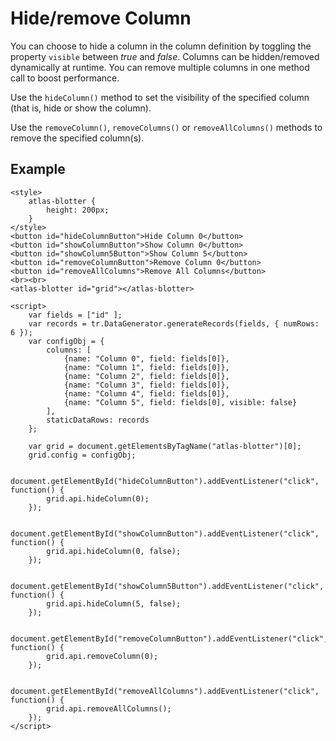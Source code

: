 # Hide/remove Column

You can choose to hide a column in the column definition by toggling the property `visible` between *true* and *false*. Columns can be hidden/removed dynamically at runtime. You can remove multiple columns in one method call to boost performance.

Use the `hideColumn()` method to set the visibility of the specified column (that is, hide or show the column).

Use the `removeColumn()`, `removeColumns()` or `removeAllColumns()` methods to remove the specified column(s).

## Example

```live
<style>
	atlas-blotter {
		height: 200px;
	}
</style>
<button id="hideColumnButton">Hide Column 0</button>
<button id="showColumnButton">Show Column 0</button>
<button id="showColumn5Button">Show Column 5</button>
<button id="removeColumnButton">Remove Column 0</button>
<button id="removeAllColumns">Remove All Columns</button>
<br><br>
<atlas-blotter id="grid"></atlas-blotter>

<script>
	var fields = ["id" ];
	var records = tr.DataGenerator.generateRecords(fields, { numRows: 6 });
	var configObj = {
		columns: [
			{name: "Column 0", field: fields[0]},
			{name: "Column 1", field: fields[0]},
			{name: "Column 2", field: fields[0]},
			{name: "Column 3", field: fields[0]},
			{name: "Column 4", field: fields[0]},
			{name: "Column 5", field: fields[0], visible: false}
		],
		staticDataRows: records
	};

	var grid = document.getElementsByTagName("atlas-blotter")[0];
	grid.config = configObj;

	document.getElementById("hideColumnButton").addEventListener("click", function() {
		grid.api.hideColumn(0);
	});

	document.getElementById("showColumnButton").addEventListener("click", function() {
		grid.api.hideColumn(0, false);
	});

	document.getElementById("showColumn5Button").addEventListener("click", function() {
		grid.api.hideColumn(5, false);
	});

	document.getElementById("removeColumnButton").addEventListener("click", function() {
		grid.api.removeColumn(0);
	});

	document.getElementById("removeAllColumns").addEventListener("click", function() {
		grid.api.removeAllColumns();
	});
</script>
```
